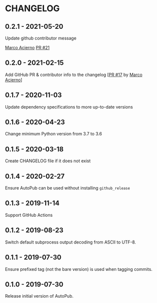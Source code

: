 CHANGELOG
=========

0.2.1 - 2021-05-20
------------------

Update github contributor message

[Marco Acierno](https://github.com/marcoacierno) [PR #21](https://github.com/autopub/autopub/pull/21/)


0.2.0 - 2021-02-15
------------------

Add GitHub PR & contributor info to the changelog [[PR #17](https://github.com/autopub/autopub/pull/17) by [Marco Acierno](https://github.com/marcoacierno)]

0.1.7 - 2020-11-03
------------------

Update dependency specifications to more up-to-date versions

0.1.6 - 2020-04-23
------------------

Change minimum Python version from 3.7 to 3.6

0.1.5 - 2020-03-18
------------------

Create CHANGELOG file if it does not exist

0.1.4 - 2020-02-27
------------------

Ensure AutoPub can be used without installing `github_release`

0.1.3 - 2019-11-14
------------------

Support GitHub Actions

0.1.2 - 2019-08-23
------------------

Switch default subprocess output decoding from ASCII to UTF-8.

0.1.1 - 2019-07-30
------------------

Ensure prefixed tag (not the bare version) is used when tagging commits.

0.1.0 - 2019-07-30
------------------

Release initial version of AutoPub.
